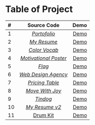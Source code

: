 # Table of Project

| #   |                               Source Code                               |                                                                                                    Demo |
| :-- | :---------------------------------------------------------------------: | ------------------------------------------------------------------------------------------------------: |
| 1   |   [_Portofolio_](./Multi-Page%20Web/4.3%20HTML%20Porfolio%20Project/)   |  [Demo](https://ghifariezra.github.io/full-stack-web/Multi-Page%20Web/4.3%20HTML%20Porfolio%20Project/) |
| 2   |           [_My Resume_](./Multi-Page%20Web/Capstone-Project/)           |                 [Demo](https://ghifariezra.github.io/full-stack-web/Multi-Page%20Web/Capstone-Project/) |
| 3   |          [_Color Vocab_](./CSS/5.4%20Color%20Vocab%20Project/)          |                 [Demo](https://ghifariezra.github.io/full-stack-web/CSS/5.4%20Color%20Vocab%20Project/) |
| 4   |    [_Motivational Poster_](./CSS/6.4%20Motivation%20Meme%20Project/)    |                 [Demo](https://ghifariezra.github.io/full-stack-web/CSS/5.4%20Color%20Vocab%20Project/) |
| 5   |               [_Flag_](./CSS/7.3%20CSS%20Flag%20Project/)               |                    [Demo](https://ghifariezra.github.io/full-stack-web/CSS/7.3%20CSS%20Flag%20Project/) |
| 6   |   [_Web Design Agency_](./CSS/8.4%20Web%20Design%20Agency%20Project/)   |         [Demo](https://ghifariezra.github.io/full-stack-web/CSS/8.4%20Web%20Design%20Agency%20Project/) |
| 7   | [_Pricing Table_](./FlexBox/9.4%20Flexbox%20Pricing%20Table%20Project/) | [Demo](https://ghifariezra.github.io/full-stack-web/FlexBox/9.4%20Flexbox%20Pricing%20Table%20Project/) |
| 8   |      [_Move With Joy_](./Bootstrap/11.2%20Bootstrap%20Components/)      |           [Demo](https://ghifariezra.github.io/full-stack-web/Bootstrap/11.2%20Bootstrap%20Components/) |
| 9   |            [_Tindog_](./Bootstrap/11.3%20TinDog%20Project/)             |                 [Demo](https://ghifariezra.github.io/full-stack-web/Bootstrap/11.3%20TinDog%20Project/) |
| 10  |        [_My Resume v2_](./Multi-Page%20Web/Capstone-Project-2/)         |               [Demo](https://ghifariezra.github.io/full-stack-web/Multi-Page%20Web/Capstone-Project-2/) |
| 11  |            [Drum Kit](./DOM/Drum%20Kit%20Starting%20Files/)             |                 [Demo](https://ghifariezra.github.io/full-stack-web/DOM/Drum%20Kit%20Starting%20Files/) |
